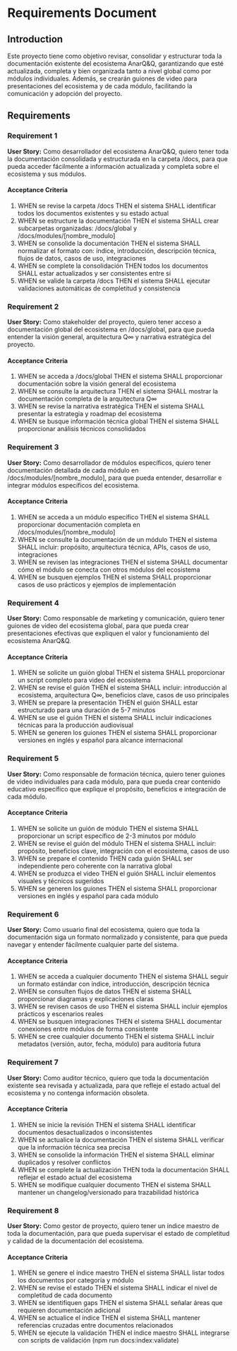 # Requirements Document

## Introduction

Este proyecto tiene como objetivo revisar, consolidar y estructurar toda la documentación existente del ecosistema AnarQ&Q, garantizando que esté actualizada, completa y bien organizada tanto a nivel global como por módulos individuales. Además, se crearán guiones de video para presentaciones del ecosistema y de cada módulo, facilitando la comunicación y adopción del proyecto.

## Requirements

### Requirement 1

**User Story:** Como desarrollador del ecosistema AnarQ&Q, quiero tener toda la documentación consolidada y estructurada en la carpeta /docs, para que pueda acceder fácilmente a información actualizada y completa sobre el ecosistema y sus módulos.

#### Acceptance Criteria

1. WHEN se revise la carpeta /docs THEN el sistema SHALL identificar todos los documentos existentes y su estado actual
2. WHEN se estructure la documentación THEN el sistema SHALL crear subcarpetas organizadas: /docs/global y /docs/modules/[nombre_modulo]
3. WHEN se consolide la documentación THEN el sistema SHALL normalizar el formato con: índice, introducción, descripción técnica, flujos de datos, casos de uso, integraciones
4. WHEN se complete la consolidación THEN todos los documentos SHALL estar actualizados y ser consistentes entre sí
5. WHEN se valide la carpeta /docs THEN el sistema SHALL ejecutar validaciones automáticas de completitud y consistencia

### Requirement 2

**User Story:** Como stakeholder del proyecto, quiero tener acceso a documentación global del ecosistema en /docs/global, para que pueda entender la visión general, arquitectura Q∞ y narrativa estratégica del proyecto.

#### Acceptance Criteria

1. WHEN se acceda a /docs/global THEN el sistema SHALL proporcionar documentación sobre la visión general del ecosistema
2. WHEN se consulte la arquitectura THEN el sistema SHALL mostrar la documentación completa de la arquitectura Q∞
3. WHEN se revise la narrativa estratégica THEN el sistema SHALL presentar la estrategia y roadmap del ecosistema
4. WHEN se busque información técnica global THEN el sistema SHALL proporcionar análisis técnicos consolidados

### Requirement 3

**User Story:** Como desarrollador de módulos específicos, quiero tener documentación detallada de cada módulo en /docs/modules/[nombre_modulo], para que pueda entender, desarrollar e integrar módulos específicos del ecosistema.

#### Acceptance Criteria

1. WHEN se acceda a un módulo específico THEN el sistema SHALL proporcionar documentación completa en /docs/modules/[nombre_modulo]
2. WHEN se consulte la documentación de un módulo THEN el sistema SHALL incluir: propósito, arquitectura técnica, APIs, casos de uso, integraciones
3. WHEN se revisen las integraciones THEN el sistema SHALL documentar cómo el módulo se conecta con otros módulos del ecosistema
4. WHEN se busquen ejemplos THEN el sistema SHALL proporcionar casos de uso prácticos y ejemplos de implementación

### Requirement 4

**User Story:** Como responsable de marketing y comunicación, quiero tener guiones de video del ecosistema global, para que pueda crear presentaciones efectivas que expliquen el valor y funcionamiento del ecosistema AnarQ&Q.

#### Acceptance Criteria

1. WHEN se solicite un guión global THEN el sistema SHALL proporcionar un script completo para video del ecosistema
2. WHEN se revise el guión THEN el sistema SHALL incluir: introducción al ecosistema, arquitectura Q∞, beneficios clave, casos de uso principales
3. WHEN se prepare la presentación THEN el guión SHALL estar estructurado para una duración de 5-7 minutos
4. WHEN se use el guión THEN el sistema SHALL incluir indicaciones técnicas para la producción audiovisual
5. WHEN se generen los guiones THEN el sistema SHALL proporcionar versiones en inglés y español para alcance internacional

### Requirement 5

**User Story:** Como responsable de formación técnica, quiero tener guiones de video individuales para cada módulo, para que pueda crear contenido educativo específico que explique el propósito, beneficios e integración de cada módulo.

#### Acceptance Criteria

1. WHEN se solicite un guión de módulo THEN el sistema SHALL proporcionar un script específico de 2-3 minutos por módulo
2. WHEN se revise el guión del módulo THEN el sistema SHALL incluir: propósito, beneficios clave, integración con el ecosistema, casos de uso
3. WHEN se prepare el contenido THEN cada guión SHALL ser independiente pero coherente con la narrativa global
4. WHEN se produzca el video THEN el guión SHALL incluir elementos visuales y técnicos sugeridos
5. WHEN se generen los guiones THEN el sistema SHALL proporcionar versiones en inglés y español para cada módulo

### Requirement 6

**User Story:** Como usuario final del ecosistema, quiero que toda la documentación siga un formato normalizado y consistente, para que pueda navegar y entender fácilmente cualquier parte del sistema.

#### Acceptance Criteria

1. WHEN se acceda a cualquier documento THEN el sistema SHALL seguir un formato estándar con índice, introducción, descripción técnica
2. WHEN se consulten flujos de datos THEN el sistema SHALL proporcionar diagramas y explicaciones claras
3. WHEN se revisen casos de uso THEN el sistema SHALL incluir ejemplos prácticos y escenarios reales
4. WHEN se busquen integraciones THEN el sistema SHALL documentar conexiones entre módulos de forma consistente
5. WHEN se cree cualquier documento THEN el sistema SHALL incluir metadatos (versión, autor, fecha, módulo) para auditoría futura

### Requirement 7

**User Story:** Como auditor técnico, quiero que toda la documentación existente sea revisada y actualizada, para que refleje el estado actual del ecosistema y no contenga información obsoleta.

#### Acceptance Criteria

1. WHEN se inicie la revisión THEN el sistema SHALL identificar documentos desactualizados o inconsistentes
2. WHEN se actualice la documentación THEN el sistema SHALL verificar que la información técnica sea precisa
3. WHEN se consolide la información THEN el sistema SHALL eliminar duplicados y resolver conflictos
4. WHEN se complete la actualización THEN toda la documentación SHALL reflejar el estado actual del ecosistema
5. WHEN se modifique cualquier documento THEN el sistema SHALL mantener un changelog/versionado para trazabilidad histórica

### Requirement 8

**User Story:** Como gestor de proyecto, quiero tener un índice maestro de toda la documentación, para que pueda supervisar el estado de completitud y calidad de la documentación del ecosistema.

#### Acceptance Criteria

1. WHEN se genere el índice maestro THEN el sistema SHALL listar todos los documentos por categoría y módulo
2. WHEN se revise el estado THEN el sistema SHALL indicar el nivel de completitud de cada documento
3. WHEN se identifiquen gaps THEN el sistema SHALL señalar áreas que requieren documentación adicional
4. WHEN se actualice el índice THEN el sistema SHALL mantener referencias cruzadas entre documentos relacionados
5. WHEN se ejecute la validación THEN el índice maestro SHALL integrarse con scripts de validación (npm run docs:index:validate)